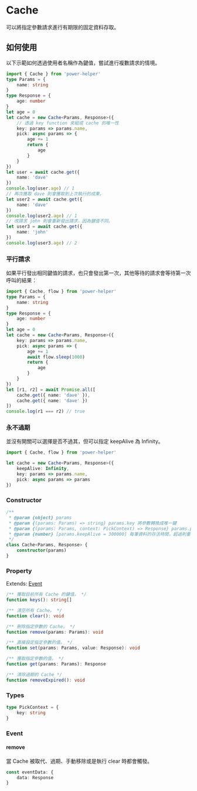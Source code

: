 # Cache

可以將指定參數請求進行有期限的固定資料存取。

## 如何使用

以下示範如何透過使用者名稱作為鍵值，嘗試進行複數請求的情境。

```ts
import { Cache } from 'power-helper'
type Params = {
    name: string
}
type Response = {
    age: number
}
let age = 0
let cache = new Cache<Params, Response>({
    // 透過 key function 來組成 cache 的唯一性
    key: params => params.name,
    pick: async params => {
        age += 1
        return {
            age
        }
    }
})
let user = await cache.get({
    name: 'dave'
})
console.log(user.age) // 1
// 再次獲取 dave 則會獲取到上次執行的成果。
let user2 = await cache.get({
    name: 'dave'
})
console.log(user2.age) // 1
// 改請求 john 則會重新發出請求，因為鍵值不同。
let user3 = await cache.get({
    name: 'john'
})
console.log(user3.age) // 2
```

### 平行請求

如果平行發出相同鍵值的請求，也只會發出第一次，其他等待的請求會等待第一次呼叫的結果：

```ts
import { Cache, flow } from 'power-helper'
type Params = {
    name: string
}
type Response = {
    age: number
}
let age = 0
let cache = new Cache<Params, Response>({
    key: params => params.name,
    pick: async params => {
        age += 1
        await flow.sleep(1000)
        return {
            age
        }
    }
})
let [r1, r2] = await Promise.all([
    cache.get({ name: 'dave' }),
    cache.get({ name: 'dave' })
])
console.log(r1 === r2) // true
```

### 永不過期

並沒有開關可以選擇是否不過其，但可以指定 keepAlive 為 Infinity。

```ts
import { Cache, flow } from 'power-helper'

let cache = new Cache<Params, Response>({
    keepAlive: Infinity,
    key: params => params.name,
    pick: async params => params
})
```

### Constructor

```ts
/**
 * @param {object} params
 * @param {(params: Params) => string} params.key 將參數轉換成唯一鍵
 * @param {(params: Params, context: PickContext) => Response} params.pick 如果鍵值不存在則如何獲取資料
 * @param {number} [params.keepAlive = 300000] 每筆資料的存活時間，超過則重取，單位:毫秒
 */
class Cache<Params, Response> {
    constructor(params)
}
```

### Property

Extends: [Event](./event.md)

```ts
/** 獲取目前所有 Cache 的鍵值。 */
function keys(): string[]

/** 清空所有 Cache。 */
function clear(): void

/** 刪除指定參數的 Cache。 */
function remove(params: Params): void

/** 直接設定指定參數的值。 */
function set(params: Params, value: Response): void

/** 獲取指定參數的值。 */
function get(params: Params): Response

/** 清除過期的 Cache */
function removeExpired(): void
```

### Types

```ts
type PickContext = {
    key: string
}
```

### Event

#### remove

當 Cache 被取代、過期、手動移除或是執行 clear 時都會觸發。

```ts
const eventData: {
    data: Response
}
```

